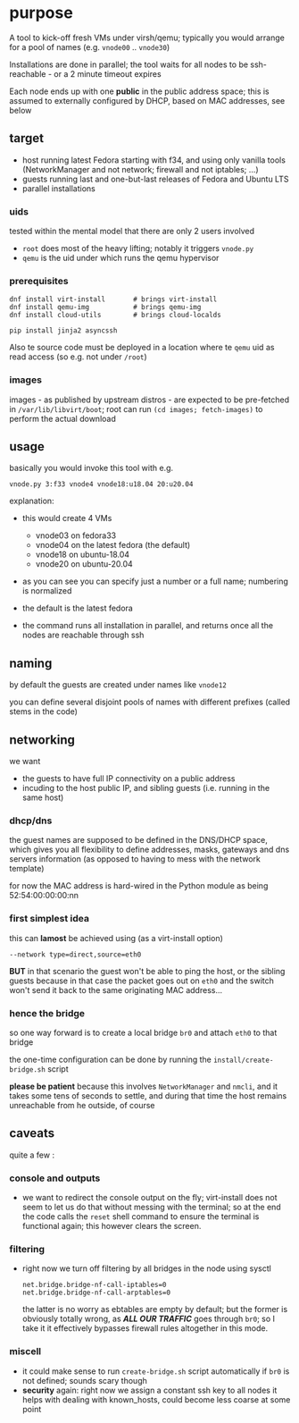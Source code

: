 # purpose

A tool to kick-off fresh VMs under virsh/qemu; typically you would arrange for a pool of names (e.g. `vnode00` .. `vnode30`)

Installations are done in parallel; the tool waits for all nodes to be ssh-reachable - or a 2 minute timeout expires

Each node ends up with one **public** in the public address space;
this is assumed to externally configured by DHCP, based on MAC addresses, see below

## target

* host running latest Fedora starting with f34, and using only vanilla tools (NetworkManager
and not network; firewall and not iptables; ...)
* guests running last and one-but-last releases of Fedora and Ubuntu LTS
* parallel installations

### uids

tested within the mental model that there are only 2 users involved

* `root` does most of the heavy lifting; notably it triggers `vnode.py`
* `qemu` is the uid under which runs the qemu hypervisor

### prerequisites

```
dnf install virt-install       # brings virt-install
dnf install qemu-img           # brings qemu-img
dnf install cloud-utils        # brings cloud-localds

pip install jinja2 asyncssh
```

Also te source code must be deployed in a location where te `qemu` uid as read access (so e.g. not under `/root`)

### images

images - as published by upstream distros - are expected to be pre-fetched
in `/var/lib/libvirt/boot`; root can run `(cd images; fetch-images)` to perform the actual download


## usage

basically you would invoke this tool with e.g.

```
vnode.py 3:f33 vnode4 vnode18:u18.04 20:u20.04
```

explanation:

* this would create 4 VMs
  * vnode03 on fedora33
  * vnode04 on the latest fedora (the default)
  * vnode18 on ubuntu-18.04
  * vnode20 on ubuntu-20.04

* as you can see you can specify just a number or a full name; numbering is normalized
* the default is the latest fedora
* the command runs all installation in parallel, and returns once all the nodes are reachable through ssh

## naming

by default the guests are created under names like `vnode12`

you can define several disjoint pools of names with different prefixes
(called stems in the code)

## networking

we want

* the guests to have full IP connectivity on a public address
* incuding to the host public IP, and sibling guests (i.e. running in the same host)

### dhcp/dns

the guest names are supposed to be defined in the DNS/DHCP space, which gives you all
flexibility to define addresses, masks, gateways and dns servers information (as opposed to
having to mess with the network template)

for now the MAC address is hard-wired in the Python module as being 52:54:00:00:00:nn

### first simplest idea

this can **lamost** be achieved using (as a virt-install option)
```
--network type=direct,source=eth0
```
**BUT** in that scenario the guest won't be able to ping the host, or the sibling guests
because in that case the packet goes out on `eth0` and the switch won't send it back to
the same originating MAC address...

### hence the bridge

so one way forward is to create a local bridge `br0` and attach `eth0` to that bridge

the one-time configuration can be done by running the `install/create-bridge.sh` script

**please be patient** because this involves `NetworkManager` and `nmcli`, and it takes
some tens of seconds to settle, and during that time the host remains unreachable from he
outside, of course

## caveats

quite a few :

### console and outputs

* we want to redirect the console output on the fly; virt-install does not seem to let us
  do that without messing with the terminal; so at the end the code calls the `reset`
  shell command to ensure the terminal is functional again; this however clears the
  screen.

### filtering

* right now we turn off filtering by all bridges in the node using sysctl
  ```
  net.bridge.bridge-nf-call-iptables=0
  net.bridge.bridge-nf-call-arptables=0
  ```
  the latter is no worry as ebtables are empty by default; but the former is obviously
  totally wrong, as ***ALL OUR TRAFFIC*** goes through `br0`; so I take it it effectively
  bypasses firewall rules altogether in this mode.


### miscell

* it could make sense to run `create-bridge.sh` script automatically if `br0`
  is not defined; sounds scary though
* **security** again: right now we assign a constant ssh key to all nodes
  it helps with dealing with known_hosts, could become less coarse at some point
